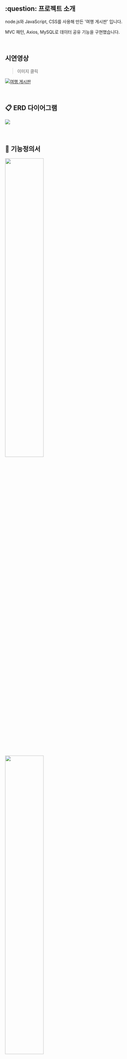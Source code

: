 <h2>:question: 프로젝트 소개</h2>
<p>node.js와 JavaScript, CSS를 사용해 만든 '여행 게시판' 입니다.</p>
<p>MVC 패턴, Axios, MySQL로 데이터 공유 기능을 구현했습니다.</p>

<br>

## 시연영상

> 이미지 클릭

[![여행 게시판](https://img.youtube.com/vi/VVjx3chdV0w/0.jpg)](https://www.youtube.com/watch?v=VVjx3chdV0w)

<br>

<h2>📋 ERD 다이어그램</h2>
<img src="https://github.com/user-attachments/assets/4278e629-f54b-4df1-ad90-816167b781d0">
<br /><br /><br />

<h2>👥 기능정의서</h2>
<div>
  <img src="https://github.com/user-attachments/assets/610818f6-436f-4845-9855-942f4fe5ea93" width="50%">
  <img src="https://github.com/user-attachments/assets/4284c969-81df-4e81-a278-809b09345267" width="50%">
</div>
<br /><br /><br />


<h2>:star: 실행화면</h2>
<h4>[Main Page]</h4>
<p>- db에 저장된 카테고리 별 게시글 분류</p>
<p>- 페이지네이션 구현</p>
<img src="https://github.com/user-attachments/assets/d6a512d3-336a-49f1-ba44-ab194f3e306e">
<br /><br />

<h4>[login Modal]</h4>
<p>- 네이버, 카카오 로그인 API 구현</p>
<p>- 7일간 로그인 상태 유지</p>
<p>- 회원가입, ID/PW 찾기 페이지 이동</p>
<img src="https://github.com/user-attachments/assets/ca9f5342-31d3-4b61-a539-b4a9ef0a15d5">
<br /><br />

<h4>[signup Page]</h4>
<p>- 사용자 정보 받기 (필수항목만 입력 가능)</p>
<p>- 주소 API 구현</p>
<p>- 각종 유효성 검사 진행</p>
<img src="https://github.com/user-attachments/assets/3751568d-23bc-46fe-ba95-f97feb42c0ad">
<br /><br />

<h4>[detail Page]</h4>
<p>- 게시글 정보 출력</p>
<p>- 사용자가 작성한 게시글만 수정/삭제 버튼 생성</p>
<p>- URL 클립보드 복사 구현</p>
<p>- 이전/다음 페이지 이동</p>
<img src="https://github.com/user-attachments/assets/c1173855-e612-4398-90eb-bf84773a6e1d">
<br /><br />

<h4>[Search Page]</h4>
<p>- 검색 단어가 title에 포함되어있는 게시글 출력</p>
<div>
  <img src="https://github.com/user-attachments/assets/a625bf0b-7ed9-4d5d-9d0f-0a7f75b9073e">
  <img src="https://github.com/user-attachments/assets/658ea51a-8f77-4c50-b257-6e7dd4612017">
</div>
<br /><br />

<h4>[Write Page] / [Update Page]</h4>
<p>- 게시글 작성 및 수정 (이미지 최대 3장 제한)</p>
<img src="https://github.com/user-attachments/assets/3e2b0e58-e966-4bc7-a61e-057e349b7af5">
<br /><br />

<h4>[Mypage Page]</h4>
<p>- 사용자 정보 확인 및 수정</p>
<p>- 주소 API 구현</p>
<p>- 회원탈퇴 구현</p>
<div>
  <img src="https://github.com/user-attachments/assets/53f54dc2-3447-4eeb-9492-daa7dcf8eb02">
  <img src="https://github.com/user-attachments/assets/89e4df04-8e49-41e2-ba58-e6ba9a591906">
</div>
<br /><br />

<h4>[Mywrite Page] / [Mylike Page]</h4>
<p>- 내가 작성한/좋아요한 게시글 모음</p>
<p>- 게시글 리스트 출력 방식 선택 가능</p>
<div>
  <img src="https://github.com/user-attachments/assets/c6db6f61-264e-4a21-9b7c-904336b4a454">
  <img src="https://github.com/user-attachments/assets/8cfcb1c3-98b4-4b71-863c-c4b1fa9295f4">
</div>
<br /><br />


<h2>📚 Tech Stack</h2>
<div>
  <img src="https://img.shields.io/badge/MySQL-4479A1?style=flat&logo=MySQL&logoColor=white" />
  <img src="https://img.shields.io/badge/Node.js-339933?style=flat&logo=Node.js&logoColor=white" />
  <img src="https://img.shields.io/badge/CSS-1572B6?style=flat&logo=CSS3&logoColor=white" />
  <img src="https://img.shields.io/badge/JavaScript-F7DF1E?style=flat&logo=JavaScript&logoColor=white" />
</div>
